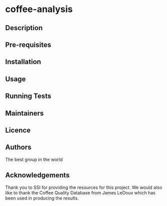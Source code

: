 # coffee-analysis

## Description

## Pre-requisites

## Installation

## Usage

## Running Tests

## Maintainers

## Licence

## Authors
The best group in the world

## Acknowledgements
Thank you to SSI for providing the resources for this project.
We would also like to thank the Coffee Quality Database from James LeDoux which has been used in producing the results.